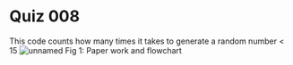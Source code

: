 # Quiz 008
This code counts how many times it takes to generate a random number < 15
![unnamed](https://github.com/Amine-Itani/Unit-1/assets/123438294/40a91e98-0ee2-4c86-bff6-6dc5c3e75533)
Fig 1: Paper work and flowchart
